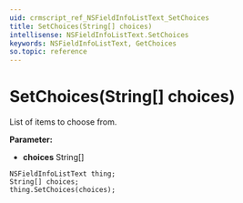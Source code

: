 ```yaml
---
uid: crmscript_ref_NSFieldInfoListText_SetChoices
title: SetChoices(String[] choices)
intellisense: NSFieldInfoListText.SetChoices
keywords: NSFieldInfoListText, GetChoices
so.topic: reference
---
```


# SetChoices(String[] choices)

List of items to choose from.

**Parameter:** 
 - **choices** String[]

```crmscript
NSFieldInfoListText thing;
String[] choices;
thing.SetChoices(choices);
```


